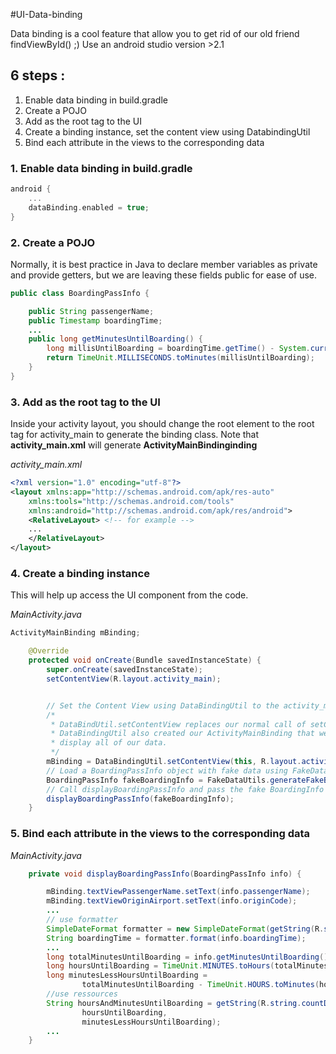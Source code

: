 #UI-Data-binding

Data binding is a cool feature that allow you to get rid of our old friend findViewById() ;)
Use an android studio version >2.1

## 6 steps :
1. Enable data binding in build.gradle
2. Create a POJO
3. Add <layout> as the root tag to the UI
4. Create a binding instance, set the content view using DatabindingUtil
5. Bind each attribute in the views to the corresponding data

### 1. Enable data binding in build.gradle

```gradle
android {
    ...
    dataBinding.enabled = true;
}
```

### 2. Create a POJO

Normally, it is best practice in Java to declare member variables as private and provide getters, but we are leaving these fields public for ease of use.

```java
public class BoardingPassInfo {

    public String passengerName;
    public Timestamp boardingTime;
    ...
    public long getMinutesUntilBoarding() {
        long millisUntilBoarding = boardingTime.getTime() - System.currentTimeMillis();
        return TimeUnit.MILLISECONDS.toMinutes(millisUntilBoarding);
    }
}
```

### 3. Add <layout> as the root tag to the UI

Inside your activity layout, you should change the root element to <layout> the root tag for activity_main to generate the binding class.
Note that __activity_main.xml__ will generate __ActivityMainBindinginding__

*activity_main.xml*
```xml
<?xml version="1.0" encoding="utf-8"?>
<layout xmlns:app="http://schemas.android.com/apk/res-auto"
    xmlns:tools="http://schemas.android.com/tools"
    xmlns:android="http://schemas.android.com/apk/res/android">
    <RelativeLayout> <!-- for example -->
    ...
    </RelativeLayout>
</layout>
```

### 4. Create a binding instance

This will help up access the UI component from the code. 

*MainActivity.java*
```java
ActivityMainBinding mBinding;

    @Override
    protected void onCreate(Bundle savedInstanceState) {
        super.onCreate(savedInstanceState);
        setContentView(R.layout.activity_main);


        // Set the Content View using DataBindingUtil to the activity_main layout
        /*
         * DataBindUtil.setContentView replaces our normal call of setContent view.
         * DataBindingUtil also created our ActivityMainBinding that we will eventually use to
         * display all of our data.
         */
        mBinding = DataBindingUtil.setContentView(this, R.layout.activity_main);
        // Load a BoardingPassInfo object with fake data using FakeDataUtils
        BoardingPassInfo fakeBoardingInfo = FakeDataUtils.generateFakeBoardingPassInfo();
        // Call displayBoardingPassInfo and pass the fake BoardingInfo instance
        displayBoardingPassInfo(fakeBoardingInfo);
    }
```


### 5. Bind each attribute in the views to the corresponding data

*MainActivity.java*
```java
    private void displayBoardingPassInfo(BoardingPassInfo info) {

        mBinding.textViewPassengerName.setText(info.passengerName);
        mBinding.textViewOriginAirport.setText(info.originCode);
        ...
        // use formatter
        SimpleDateFormat formatter = new SimpleDateFormat(getString(R.string.timeFormat), Locale.getDefault());
        String boardingTime = formatter.format(info.boardingTime);
        ...
        long totalMinutesUntilBoarding = info.getMinutesUntilBoarding();
        long hoursUntilBoarding = TimeUnit.MINUTES.toHours(totalMinutesUntilBoarding);
        long minutesLessHoursUntilBoarding =
                totalMinutesUntilBoarding - TimeUnit.HOURS.toMinutes(hoursUntilBoarding);
        //use ressources
        String hoursAndMinutesUntilBoarding = getString(R.string.countDownFormat,
                hoursUntilBoarding,
                minutesLessHoursUntilBoarding);
        ...
    }
```

